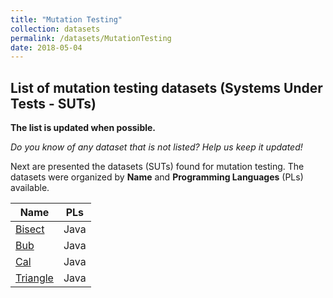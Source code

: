 ```yaml
---
title: "Mutation Testing"
collection: datasets
permalink: /datasets/MutationTesting
date: 2018-05-04
---
```


## List of mutation testing datasets (Systems Under Tests - SUTs)

**The list is updated when possible.**

*Do you know of any dataset that is not listed? Help us keep it updated!*

Next are presented the datasets (SUTs) found for mutation testing. The datasets were organized by **Name** and **Programming Languages** (PLs) available.

| Name | PLs |
|------|-----|
| [Bisect](https://github.com/SEDB/Bisect)  | Java |
| [Bub](https://github.com/SEDB/Bub)  | Java |
| [Cal](https://github.com/SEDB/Cal)  | Java |
| [Triangle](https://github.com/SEDB/Triangle)  | Java |


